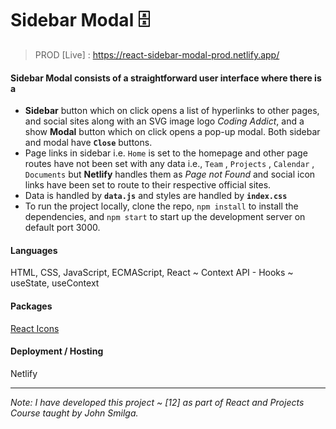 # Sidebar Modal 🗄️

> PROD [Live] : https://react-sidebar-modal-prod.netlify.app/

#### Sidebar Modal consists of a straightforward user interface where there is a

- **Sidebar** button which on click opens a list of hyperlinks to other pages, and social sites along with an SVG image logo *Coding Addict*, and a show **Modal** button which on click opens a pop-up modal. Both sidebar and modal have **`Close`** buttons.
- Page links in sidebar i.e. `Home` is set to the homepage and other page routes have not been set with any data i.e., `Team` , `Projects` , `Calendar` , `Documents` but **Netlify** handles them as *Page not Found* and social icon links have been set to route to their respective official sites.
- Data is handled by **`data.js`** and styles are handled by **`index.css`**
- To run the project locally, clone the repo, `npm install` to install the dependencies, and `npm start` to start up the development server on default port 3000.

#### Languages
HTML, CSS, JavaScript, ECMAScript, React ~ Context API - Hooks ~ useState, useContext

#### Packages
[React Icons](https://www.npmjs.com/package/react-icons)

#### Deployment / Hosting
Netlify

---

*Note: I have developed this project ~ [12] as part of React and Projects Course taught by John Smilga.*
